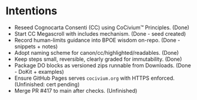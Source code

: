 # Intentions
- Reseed Cognocarta Consenti (CC) using CoCivium™ Principles. (Done)
- Start CC Megascroll with includes mechanism. (Done - seed created)
- Record human-limits guidance into BPOE wisdom on-repo. (Done - snippets + notes)
- Adopt naming scheme for canon/cc/highlighted/readables. (Done)
- Keep steps small, reversible, clearly graded for immutability. (Done)
- Package DO blocks as versioned zips runnable from Downloads. (Done - DoKit + examples)
- Ensure GitHub Pages serves `cocivium.org` with HTTPS enforced. (Unfinished: cert pending)
- Merge PR #417 to main after checks. (Unfinished)
